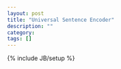 ```yaml
---
layout: post
title: "Universal Sentence Encoder"
description: ""
category: 
tags: []
---
```

{% include JB/setup %}
